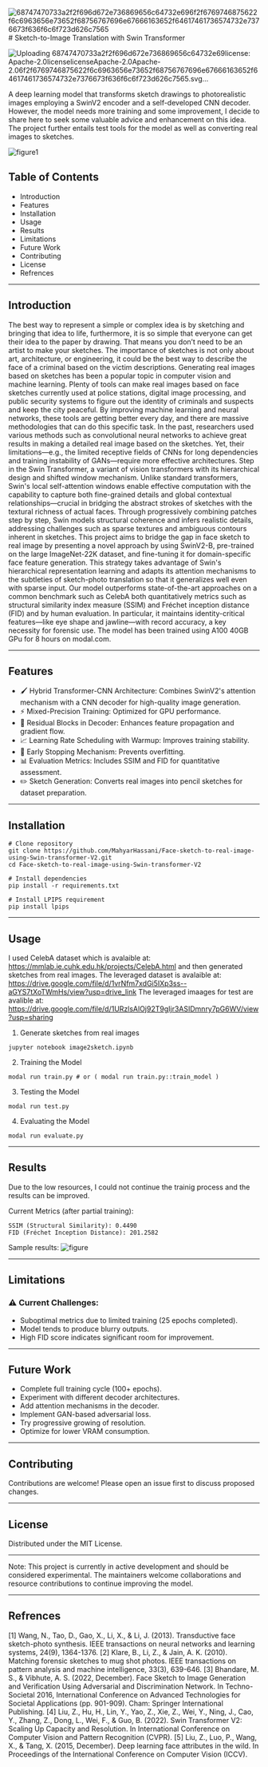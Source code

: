 ![68747470733a2f2f696d672e736869656c64732e696f2f6769746875622f6c6963656e73652f68756767696e67666163652f64617461736574732e7376673f636f6c6f723d626c7565](https://github.com/user-attachments/assets/eb6df7c3-efa0-45d8-bff3-d365d43167bc)# Sketch-to-Image Translation with Swin Transformer




![Uploading 68747470733a2f2f696d672e736869656c64732e69<svg xmlns="http://www.w3.org/2000/svg" xmlns:xlink="http://www.w3.org/1999/xlink" width="120" height="20" role="img" aria-label="license: Apache-2.0"><title>license: Apache-2.0</title><linearGradient id="s" x2="0" y2="100%"><stop offset="0" stop-color="#bbb" stop-opacity=".1"/><stop offset="1" stop-opacity=".1"/></linearGradient><clipPath id="r"><rect width="120" height="20" rx="3" fill="#fff"/></clipPath><g clip-path="url(#r)"><rect width="47" height="20" fill="#555"/><rect x="47" width="73" height="20" fill="#007ec6"/><rect width="120" height="20" fill="url(#s)"/></g><g fill="#fff" text-anchor="middle" font-family="Verdana,Geneva,DejaVu Sans,sans-serif" text-rendering="geometricPrecision" font-size="110"><text aria-hidden="true" x="245" y="150" fill="#010101" fill-opacity=".3" transform="scale(.1)" textLength="370">license</text><text x="245" y="140" transform="scale(.1)" fill="#fff" textLength="370">license</text><text aria-hidden="true" x="825" y="150" fill="#010101" fill-opacity=".3" transform="scale(.1)" textLength="630">Apache-2.0</text><text x="825" y="140" transform="scale(.1)" fill="#fff" textLength="630">Apache-2.0</text></g></svg>6f2f6769746875622f6c6963656e73652f68756767696e67666163652f64617461736574732e7376673f636f6c6f723d626c7565.svg…]()





A deep learning model that transforms sketch drawings to photorealistic images employing a SwinV2 encoder and a self-developed CNN decoder. However, the model needs more training and some improvement, I decide to share here to seek some valuable advice and enhancement on this idea. The project further entails test tools for the model as well as converting real images to sketches.

![figure1](https://github.com/user-attachments/assets/1cd48002-6757-4d88-80d0-93c0ab9d087b)

## Table of Contents
- Introduction
- Features
- Installation
- Usage
- Results
- Limitations
- Future Work
- Contributing
- License
- Refrences
-------------------------------------------------------------------------------------------------------------------
## Introduction
The best way to represent a simple or complex idea is by sketching and bringing that idea to life, furthermore, it is so simple that everyone can get their idea to the paper by drawing. That means you don’t need to be an artist to make your sketches. The importance of sketches is not only about art, architecture, or engineering, it could be the best way to describe the face of a criminal based on the victim descriptions. Generating real images based on sketches has been a popular topic in computer vision and machine learning. Plenty of tools can make real images based on face sketches currently used at police stations, digital image processing, and public security systems to figure out the identity of criminals and suspects and keep the city peaceful. By improving machine learning and neural networks, these tools are getting better every day, and there are massive methodologies that can do this specific task. In the past, researchers used various methods such as convolutional neural networks to achieve great results in making a detailed real image based on the sketches. Yet, their limitations—e.g., the limited receptive fields of CNNs for long dependencies and training instability of GANs—require more effective architectures. 
Step in the Swin Transformer, a variant of vision transformers with its hierarchical design and shifted window mechanism. Unlike standard transformers, Swin's local self-attention windows enable effective computation with the capability to capture both fine-grained details and global contextual relationships—crucial in bridging the abstract strokes of sketches with the textural richness of actual faces. Through progressively combining patches step by step, Swin models structural coherence and infers realistic details, addressing challenges such as sparse textures and ambiguous contours inherent in sketches.
This project aims to bridge the gap in face sketch to real image by presenting a novel approach by using SwinV2-B, pre-trained on the large ImageNet-22K dataset, and fine-tuning it for domain-specific face feature generation. This strategy takes advantage of Swin's hierarchical representation learning and adapts its attention mechanisms to the subtleties of sketch-photo translation so that it generalizes well even with sparse input. Our model outperforms state-of-the-art approaches on a common benchmark such as CelebA both quantitatively metrics such as structural similarity index measure (SSIM) and Fréchet inception distance (FID) and by human evaluation. In particular, it maintains identity-critical features—like eye shape and jawline—with record accuracy, a key necessity for forensic use. The model has been trained using A100 40GB GPu for 8 hours on modal.com.

------------------------------------------------------------------------------------------------------------------------
## Features
- 🖌️ Hybrid Transformer-CNN Architecture: Combines SwinV2's attention mechanism with a CNN decoder for high-quality image generation.
- ⚡ Mixed-Precision Training: Optimized for GPU performance.
- 🔄 Residual Blocks in Decoder: Enhances feature propagation and gradient flow.
- 📈 Learning Rate Scheduling with Warmup: Improves training stability.
- 🛑 Early Stopping Mechanism: Prevents overfitting.
- 📊 Evaluation Metrics: Includes SSIM and FID for quantitative assessment.
- ✏️ Sketch Generation: Converts real images into pencil sketches for dataset preparation.
-------------------------------------------------------------------------------------------------------------------------
## Installation
```
# Clone repository
git clone https://github.com/MahyarHassani/Face-sketch-to-real-image-using-Swin-transformer-V2.git
cd Face-sketch-to-real-image-using-Swin-transformer-V2

# Install dependencies
pip install -r requirements.txt

# Install LPIPS requirement
pip install lpips
```
---------------------------------------------------------------------------------------------------------------------------
## Usage
I used CelebA dataset which is avalaible at: https://mmlab.ie.cuhk.edu.hk/projects/CelebA.html and then generated sketches from real images.
The leveraged dataset is avalaible at: https://drive.google.com/file/d/1vrNfm7xdGi5IXp3ss--aGYS7tXoTWmHs/view?usp=drive_link
The leveraged imaages for test are avalible at: https://drive.google.com/file/d/1URzlsAlOj92T9gIjr3ASIDmnry7pG6WV/view?usp=sharing

1. Generate sketches from real images
```
jupyter notebook image2sketch.ipynb
```
2. Training the Model
```
modal run train.py # or ( modal run train.py::train_model )
```
3. Testing the Model
```
modal run test.py
```
4. Evaluating the Model
```
modal run evaluate.py
```
------------------------------------------------------------------------------------------------------------------------------
## Results 
Due to the low resources, I could not continue the trainig process and the results can be improved.

Current Metrics (after partial training):
```
SSIM (Structural Similarity): 0.4490
FID (Fréchet Inception Distance): 201.2582
```

Sample results:
![figure](https://github.com/user-attachments/assets/66e2f9f8-f0c5-416f-85f2-358ca0d6ea01)


---------------------------------------------------------------------------------------------------------------------------------
## Limitations

### ⚠️ Current Challenges:
- Suboptimal metrics due to limited training (25 epochs completed).
- Model tends to produce blurry outputs.
- High FID score indicates significant room for improvement.

---------------------------------------------------------------------------------------------------------------------------------
## Future Work
- Complete full training cycle (100+ epochs).
- Experiment with different decoder architectures.
- Add attention mechanisms in the decoder.
- Implement GAN-based adversarial loss.
- Try progressive growing of resolution.
- Optimize for lower VRAM consumption.

-----------------------------------------------------------------------------------------------------------------------------------
## Contributing
Contributions are welcome! Please open an issue first to discuss proposed changes.

-----------------------------------------------------------------------------------------------------------------------------------
## License
Distributed under the MIT License.

-----------------------------------------------------------------------------------------------------------------------------------
Note: This project is currently in active development and should be considered experimental. The maintainers welcome collaborations and resource contributions to continue improving the model.

-----------------------------------------------------------------------------------------------------------------------------------
## Refrences 
[1] Wang, N., Tao, D., Gao, X., Li, X., & Li, J. (2013). Transductive face sketch-photo synthesis. IEEE transactions on neural networks and learning systems, 24(9), 1364-1376.
[2] Klare, B., Li, Z., & Jain, A. K. (2010). Matching forensic sketches to mug shot photos. IEEE transactions on pattern analysis and machine intelligence, 33(3), 639-646.
[3] Bhandare, M. S., & Vibhute, A. S. (2022, December). Face Sketch to Image Generation and Verification Using Adversarial and Discrimination Network. In Techno-Societal 2016, International Conference on Advanced Technologies for Societal Applications (pp. 901-909). Cham: Springer International Publishing.
[4] Liu, Z., Hu, H., Lin, Y., Yao, Z., Xie, Z., Wei, Y., Ning, J., Cao, Y., Zhang, Z., Dong, L., Wei, F., & Guo, B. (2022). Swin Transformer V2: Scaling Up Capacity and Resolution. In International Conference on Computer Vision and Pattern Recognition (CVPR).
[5] Liu, Z., Luo, P., Wang, X., & Tang, X. (2015, December). Deep learning face attributes in the wild. In Proceedings of the International Conference on Computer Vision (ICCV).
